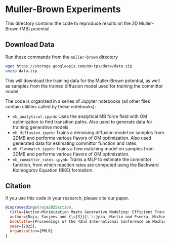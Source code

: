 # Muller-Brown Experiments
This directory contains the code to reproduce results on the 2D Muller-Brown (MB) potential

## Download Data
Run these commands from the ```muller-brown``` directory
```bash
wget https://storage.googleapis.com/om-tps/data/data.zip
unzip data.zip
```
This will download the training data for the Muller-Brown potential, as well as samples from the trained diffusion model used for training the committor model.

The code is organized in a series of Jupyter notebooks (all other files contain utilities called by these notebooks):

- ```mb_analytical.ipynb```: Uses the analytical MB force field with OM optimization to find transition paths. Also used to generate data for training generative models. 
- ```mb_diffusion.ipynb```: Trains a denoising diffusion model on samples from 2DMB and performs various flavors of OM optimization. Also used generated data for estimating committor function and rates.
- ```mb_flowmatch.ipynb```: Trains a flow matching model on samples from 2DMB and performs various flavors of OM optimization. 
- ```mb_committor_rates.ipynb```: Trains a MLP to estimate the committor function, from which reaction rates are computed using the Backward Kolmogorov Equation (BKE) formalism.


## Citation
If you use this code in your research, please cite our paper.

```bibtex
@inproceedings{raja2025action,
  title={Action-Minimization Meets Generative Modeling: Efficient Transition Path Sampling with the Onsager-Machlup Functional},
  author={Raja, Sanjeev and {\v{S}}{\'\i}pka, Martin and Psenka, Michael and Kreiman, Tobias and Pavelka, Michal and Krishnapriyan, Aditi S},
  booktitle={Proceedings of the 42nd International Conference on Machine Learning (ICML)},
  year={2025},
  organization={PMLR}
}

